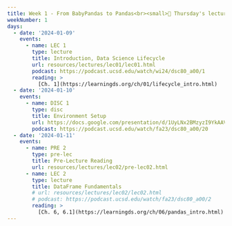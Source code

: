 ```yaml
---
title: Week 1 - From BabyPandas to Pandas<br><small>🚨 Thursday's lecture will be on Zoom; <a href="https://ucsd.zoom.us/my/rampure">here</a> is the link. (If you're curious, it's because Suraj is at a <a href="https://www.imsi.institute/activities/teaching-and-evaluating-data-communication-at-scale/">conference</a>.)</small>
weekNumber: 1
days:
  - date: '2024-01-09'
    events:
      - name: LEC 1
        type: lecture
        title: Introduction, Data Science Lifecycle
        url: resources/lectures/lec01/lec01.html
        podcast: https://podcast.ucsd.edu/watch/wi24/dsc80_a00/1
        reading: >
          [Ch. 1](https://learningds.org/ch/01/lifecycle_intro.html)
  - date: '2024-01-10'
    events:
      - name: DISC 1
        type: disc
        title: Environment Setup
        url: https://docs.google.com/presentation/d/1UyLNx2BMzyzI9YkAAVvHfmd4FRgT8evO/edit?usp=sharing&ouid=114208457266212070979&rtpof=true&sd=true
        podcast: https://podcast.ucsd.edu/watch/fa23/dsc80_a00/20
  - date: '2024-01-11'
    events:
      - name: PRE 2
        type: pre-lec
        title: Pre-Lecture Reading
        url: resources/lectures/lec02/pre-lec02.html
      - name: LEC 2
        type: lecture
        title: DataFrame Fundamentals
        # url: resources/lectures/lec02/lec02.html
        # podcast: https://podcast.ucsd.edu/watch/fa23/dsc80_a00/2
        reading: >
          [Ch. 6, 6.1](https://learningds.org/ch/06/pandas_intro.html)
---
```

